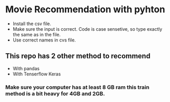 # Movie Recommendation with pyhton

- Install the csv file.
- Make sure the input is correct. Code is case sensetive, so type exactly the same as in the file.
- Use correct names in cvs file.

## This repo has 2 other method to recommend
- With pandas
- With Tenserflow Keras

### Make sure your computer has at least 8 GB ram this train method is a bit heavy for 4GB and 2GB.

